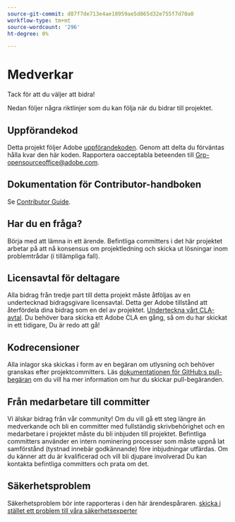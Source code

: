 ```yaml
---
source-git-commit: d87f7de713e4ae18959ae5d865d32e755f7d70a0
workflow-type: tm+mt
source-wordcount: '296'
ht-degree: 0%

---
```

# Medverkar

Tack för att du väljer att bidra!

Nedan följer några riktlinjer som du kan följa när du bidrar till projektet.

## Uppförandekod

Detta projekt följer Adobe [uppförandekoden](code-of-conduct.md). Genom att delta
du förväntas hålla kvar den här koden. Rapportera oacceptabla beteenden till
[Grp-opensourceoffice@adobe.com](mailto:Grp-opensourceoffice@adobe.com).

## Dokumentation för Contributor-handboken

Se [Contributor Guide](https://docs.adobe.com/content/help/en/contributor/contributor-guide/introduction.html).

## Har du en fråga?

Börja med att lämna in ett ärende. Befintliga committers i det här projektet arbetar på att nå
konsensus om projektledning och skicka ut lösningar inom problemtrådar
(i tillämpliga fall).

## Licensavtal för deltagare

Alla bidrag från tredje part till detta projekt måste åtföljas av en undertecknad bidragsgivare
licensavtal. Detta ger Adobe tillstånd att återfördela dina bidrag
som en del av projektet. [Underteckna vårt CLA-avtal](http://opensource.adobe.com/cla.html). Du
behöver bara skicka ett Adobe CLA en gång, så om du har skickat in ett tidigare,
Du är redo att gå!

## Kodrecensioner

Alla inlagor ska skickas i form av en begäran om utlysning och behöver granskas
efter projektcommitters. Läs [dokumentationen för GitHub:s pull-begäran](https://help.github.com/articles/about-pull-requests/)
om du vill ha mer information om hur du skickar pull-begäranden.

<!--
Lastly, please follow the [pull request template](PULL_REQUEST_TEMPLATE.md) when
submitting a pull request!
-->

## Från medarbetare till committer

Vi älskar bidrag från vår community! Om du vill gå ett steg längre än medverkande
och bli en committer med fullständig skrivbehörighet och en medarbetare i projektet måste du
bli inbjuden till projektet. Befintliga committers använder en intern nominering
processer som måste uppnå lat samförstånd (tystnad innebär godkännande) före inbjudningar
utfärdas. Om du känner att du är kvalificerad och vill bli djupare involverad
Du kan kontakta befintliga committers och prata om det.

## Säkerhetsproblem

Säkerhetsproblem bör inte rapporteras i den här ärendespåraren. [skicka i stället ett problem till våra säkerhetsexperter](https://helpx.adobe.com/security/alertus.html)
